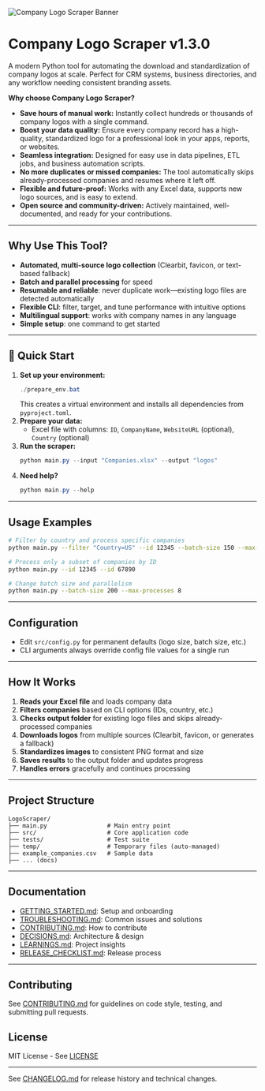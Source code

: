 ![Company Logo Scraper Banner](banner.png)

# Company Logo Scraper v1.3.0

A modern Python tool for automating the download and standardization of company logos at scale. Perfect for CRM systems, business directories, and any workflow needing consistent branding assets.

**Why choose Company Logo Scraper?**
- **Save hours of manual work:** Instantly collect hundreds or thousands of company logos with a single command.
- **Boost your data quality:** Ensure every company record has a high-quality, standardized logo for a professional look in your apps, reports, or websites.
- **Seamless integration:** Designed for easy use in data pipelines, ETL jobs, and business automation scripts.
- **No more duplicates or missed companies:** The tool automatically skips already-processed companies and resumes where it left off.
- **Flexible and future-proof:** Works with any Excel data, supports new logo sources, and is easy to extend.
- **Open source and community-driven:** Actively maintained, well-documented, and ready for your contributions.

---

## Why Use This Tool?
- **Automated, multi-source logo collection** (Clearbit, favicon, or text-based fallback)
- **Batch and parallel processing** for speed
- **Resumable and reliable**: never duplicate work—existing logo files are detected automatically
- **Flexible CLI**: filter, target, and tune performance with intuitive options
- **Multilingual support**: works with company names in any language
- **Simple setup**: one command to get started

---

## 🚀 Quick Start
1. **Set up your environment:**
   ```powershell
   ./prepare_env.bat
   ```
   This creates a virtual environment and installs all dependencies from `pyproject.toml`.
2. **Prepare your data:**
   - Excel file with columns: `ID`, `CompanyName`, `WebsiteURL` (optional), `Country` (optional)
3. **Run the scraper:**
   ```powershell
   python main.py --input "Companies.xlsx" --output "logos"
   ```
4. **Need help?**
   ```powershell
   python main.py --help
   ```

---

## Usage Examples
```bash
# Filter by country and process specific companies
python main.py --filter "Country=US" --id 12345 --batch-size 150 --max-processes 4

# Process only a subset of companies by ID
python main.py --id 12345 --id 67890

# Change batch size and parallelism
python main.py --batch-size 200 --max-processes 8
```

---

## Configuration
- Edit `src/config.py` for permanent defaults (logo size, batch size, etc.)
- CLI arguments always override config file values for a single run

---

## How It Works
1. **Reads your Excel file** and loads company data
2. **Filters companies** based on CLI options (IDs, country, etc.)
3. **Checks output folder** for existing logo files and skips already-processed companies
4. **Downloads logos** from multiple sources (Clearbit, favicon, or generates a fallback)
5. **Standardizes images** to consistent PNG format and size
6. **Saves results** to the output folder and updates progress
7. **Handles errors** gracefully and continues processing

---

## Project Structure
```
LogoScraper/
├── main.py                 # Main entry point
├── src/                    # Core application code
├── tests/                  # Test suite
├── temp/                   # Temporary files (auto-managed)
├── example_companies.csv   # Sample data
├── ... (docs)
```

---

## Documentation
- [GETTING_STARTED.md](GETTING_STARTED.md): Setup and onboarding
- [TROUBLESHOOTING.md](TROUBLESHOOTING.md): Common issues and solutions
- [CONTRIBUTING.md](CONTRIBUTING.md): How to contribute
- [DECISIONS.md](DECISIONS.md): Architecture & design
- [LEARNINGS.md](LEARNINGS.md): Project insights
- [RELEASE_CHECKLIST.md](RELEASE_CHECKLIST.md): Release process

---

## Contributing
See [CONTRIBUTING.md](CONTRIBUTING.md) for guidelines on code style, testing, and submitting pull requests.

## License
MIT License - See [LICENSE](LICENSE)

---

See [CHANGELOG.md](CHANGELOG.md) for release history and technical changes.
